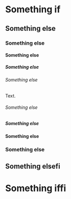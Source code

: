 # Something if

## Something else

### Something else

#### Something else

##### Something else

###### Something else

Text.

###### Something else

##### Something else

#### Something else

### Something else

## Something elsefi

# Something iffi
